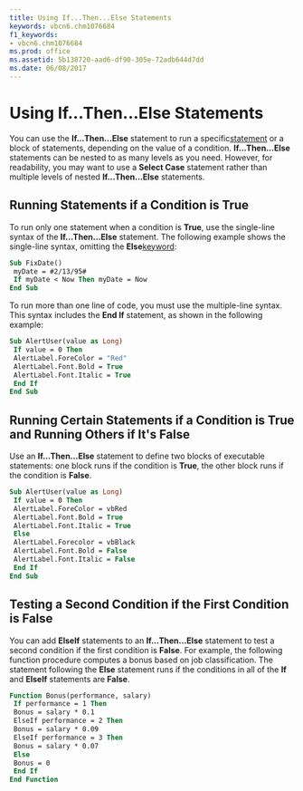 ```yaml
---
title: Using If...Then...Else Statements
keywords: vbcn6.chm1076684
f1_keywords:
- vbcn6.chm1076684
ms.prod: office
ms.assetid: 5b138720-aad6-df90-305e-72adb644d7dd
ms.date: 06/08/2017
---
```



# Using If...Then...Else Statements

You can use the  **If...Then...Else** statement to run a specific[statement](../../Glossary/vbe-glossary.md) or a block of statements, depending on the value of a condition. **If...Then...Else** statements can be nested to as many levels as you need. However, for readability, you may want to use a **Select Case** statement rather than multiple levels of nested **If...Then...Else** statements.


## Running Statements if a Condition is True

To run only one statement when a condition is  **True**, use the single-line syntax of the **If...Then...Else** statement. The following example shows the single-line syntax, omitting the **Else**[keyword](../../Glossary/vbe-glossary.md):


```vb
Sub FixDate() 
 myDate = #2/13/95# 
 If myDate < Now Then myDate = Now 
End Sub
```

To run more than one line of code, you must use the multiple-line syntax. This syntax includes the  **End If** statement, as shown in the following example:




```vb
Sub AlertUser(value as Long) 
 If value = 0 Then 
 AlertLabel.ForeColor = "Red" 
 AlertLabel.Font.Bold = True 
 AlertLabel.Font.Italic = True 
 End If 
End Sub
```


## Running Certain Statements if a Condition is True and Running Others if It's False

Use an  **If...Then...Else** statement to define two blocks of executable statements: one block runs if the condition is **True**, the other block runs if the condition is **False**.


```vb
Sub AlertUser(value as Long) 
 If value = 0 Then 
 AlertLabel.ForeColor = vbRed 
 AlertLabel.Font.Bold = True 
 AlertLabel.Font.Italic = True 
 Else 
 AlertLabel.Forecolor = vbBlack 
 AlertLabel.Font.Bold = False 
 AlertLabel.Font.Italic = False 
 End If 
End Sub
```


## Testing a Second Condition if the First Condition is False

You can add  **ElseIf** statements to an **If...Then...Else** statement to test a second condition if the first condition is **False**. For example, the following function procedure computes a bonus based on job classification. The statement following the **Else** statement runs if the conditions in all of the **If** and **ElseIf** statements are **False**.


```vb
Function Bonus(performance, salary) 
 If performance = 1 Then 
 Bonus = salary * 0.1 
 ElseIf performance = 2 Then 
 Bonus = salary * 0.09 
 ElseIf performance = 3 Then 
 Bonus = salary * 0.07 
 Else 
 Bonus = 0 
 End If 
End Function
```


